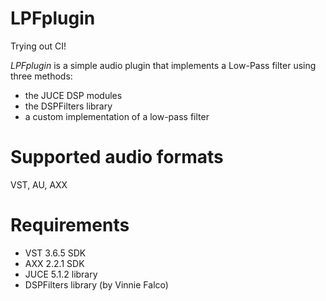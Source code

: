 # LPFplugin

Trying out CI!

_LPFplugin_ is a simple audio plugin that implements a Low-Pass filter using three methods:

* the JUCE DSP modules
* the DSPFilters library
* a custom implementation of a low-pass filter

# Supported audio formats

VST, AU, AXX

# Requirements

* VST 3.6.5 SDK
* AXX 2.2.1 SDK
* JUCE 5.1.2 library
* DSPFilters library (by Vinnie Falco)
